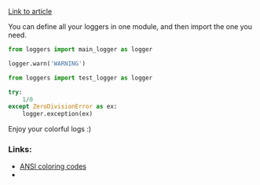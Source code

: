 [Link to article](https://medium.com/@kamilmatejuk/inside-python-colorful-logging-ad3a74442cc6)

You can define all your loggers in one module, and then import the one you need.
```python
from loggers import main_logger as logger

logger.warn('WARNING')
```

```python
from loggers import test_logger as logger

try:
    1/0
except ZeroDivisionError as ex:
    logger.exception(ex)
```

Enjoy your colorful logs :)

### Links:
  * [ANSI coloring codes](https://gist.github.com/KamilMatejuk/3438a50b27cdbaa10b62cc0ed7f68450)
  * 